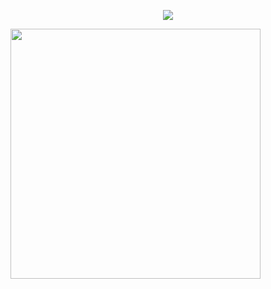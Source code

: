 <p align="center">
<img src="https://capsule-render.vercel.app/api?type=waving&color=timeGradient&height=300&&section=header&text={HAHAHA!}&fontSize=90&fontAlign=50&fontAlignY=30&desc={I'm swj}&descAlign=50&descSize=30&descAlignY=60&animation=twinkling" />
</p>
<img align="center" width="400" src="https://github-readme-stats.vercel.app/api?username=swwwwj&theme=transparent&include_all_commits=true&show_icons=true&hide_border=true" />
